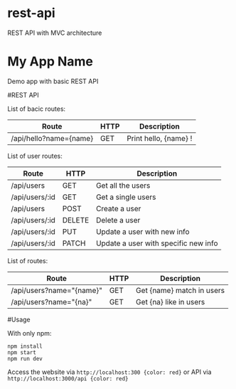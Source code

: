 # rest-api
REST API with MVC architecture

# My App Name
Demo app with basic REST API

#REST API

List of bacic routes:

**Route** | **HTTP** | **Description**
--------- | -------- | ---------------
/api/hello?name={name} | GET | Print hello, {name} !

List of user routes:

**Route** | **HTTP** | **Description**
--------- | -------- | ---------------
/api/users | GET | Get all the users
/api/users/:id | GET | Get a single users
/api/users | POST | Create a user
/api/users/:id | DELETE | Delete a user
/api/users/:id | PUT | Update a user with new info
/api/users/:id | PATCH | Update a user with specific new info

List of routes:

**Route** | **HTTP** | **Description**
--------- | -------- | ---------------
/api/users?name="{name}" | GET | Get {name} match in users
/api/users?name="{na}" | GET | Get {na} like in users

#Usage

With only npm:

```
npm install
npm start
npm run dev
```

Access the website via `http://localhost:300 {color: red}` or API via `http://localhost:3000/api {color: red}`
